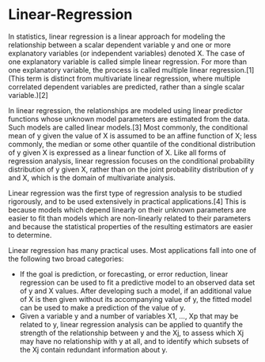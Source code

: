 # Linear-Regression

In statistics, linear regression is a linear approach for modeling the relationship between a scalar dependent variable y and one or more explanatory variables (or independent variables) denoted X. The case of one explanatory variable is called simple linear regression. For more than one explanatory variable, the process is called multiple linear regression.[1] (This term is distinct from multivariate linear regression, where multiple correlated dependent variables are predicted, rather than a single scalar variable.)[2]

In linear regression, the relationships are modeled using linear predictor functions whose unknown model parameters are estimated from the data. Such models are called linear models.[3] Most commonly, the conditional mean of y given the value of X is assumed to be an affine function of X; less commonly, the median or some other quantile of the conditional distribution of y given X is expressed as a linear function of X. Like all forms of regression analysis, linear regression focuses on the conditional probability distribution of y given X, rather than on the joint probability distribution of y and X, which is the domain of multivariate analysis.

Linear regression was the first type of regression analysis to be studied rigorously, and to be used extensively in practical applications.[4] This is because models which depend linearly on their unknown parameters are easier to fit than models which are non-linearly related to their parameters and because the statistical properties of the resulting estimators are easier to determine.

Linear regression has many practical uses. Most applications fall into one of the following two broad categories:

- If the goal is prediction, or forecasting, or error reduction, linear regression can be used to fit a predictive model to an observed data set of y and X values. After developing such a model, if an additional value of X is then given without its accompanying value of y, the fitted model can be used to make a prediction of the value of y.
- Given a variable y and a number of variables X1, ..., Xp that may be related to y, linear regression analysis can be applied to quantify the strength of the relationship between y and the Xj, to assess which Xj may have no relationship with y at all, and to identify which subsets of the Xj contain redundant information about y.
